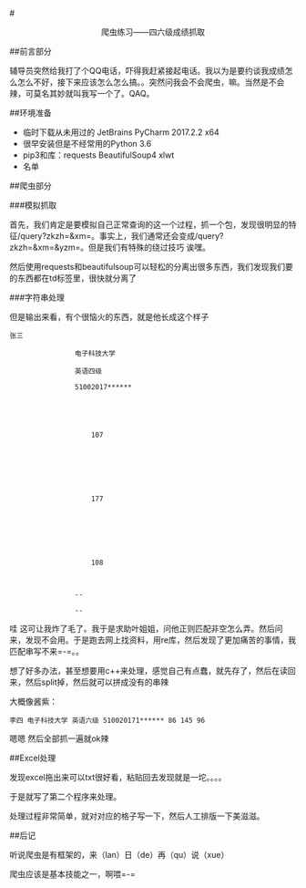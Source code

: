 #<center>爬虫练习——四六级成绩抓取</center>

##前言部分

辅导员突然给我打了个QQ电话，吓得我赶紧接起电话。我以为是要约谈我成绩怎么怎么不好，接下来应该怎么怎么搞。。突然问我会不会爬虫，嘛。当然是不会辣，可莫名其妙就叫我写一个了。QAQ。

<!-- more -->

##环境准备

- 临时下载从未用过的 JetBrains PyCharm 2017.2.2 x64
- 很早安装但是不经常用的Python 3.6
- pip3和库：requests BeautifulSoup4 xlwt
- 名单

##爬虫部分

###模拟抓取

首先，我们肯定是要模拟自己正常查询的这一个过程，抓一个包，发现很明显的特征/query?zkzh=&xm=。事实上，我们通常还会变成/query?zkzh=&xm=&yzm=。但是我们有特殊的绕过技巧 诶嘿。

然后使用requests和beautifulsoup可以轻松的分离出很多东西，我们发现我们要的东西都在td标签里，很快就分离了

###字符串处理

但是输出来看，有个很恼火的东西，就是他长成这个样子

	张三

                    电子科技大学

                    英语四级

                    51002017******

                    

                        

                        107

                        

                    

                        

                        177

                        

                    

                        

                        108

                        

                    --

                    --

哇 这可让我炸了毛了。我于是求助叶姐姐，问他正则匹配非空怎么弄。然后问来，发现不会用。于是跑去网上找资料，用re库，然后发现了更加痛苦的事情，我匹配串写不来=-=。。

想了好多办法，甚至想要用c++来处理，感觉自己有点蠢，就先存了，然后在读回来，然后split掉，然后就可以拼成没有的串辣

大概像酱紫：

	李四 电子科技大学 英语六级 510020171****** 86 145 96

嗯嗯 然后全部抓一遍就ok辣

##Excel处理

发现excel拖出来可以txt很好看，粘贴回去发现就是一坨。。。。

于是就写了第二个程序来处理。

处理过程非常简单，就对对应的格子写一下，然后人工排版一下美滋滋。

##后记

听说爬虫是有框架的，来（lan）日（de）再（qu）说（xue）

爬虫应该是基本技能之一，啊喂=-=

